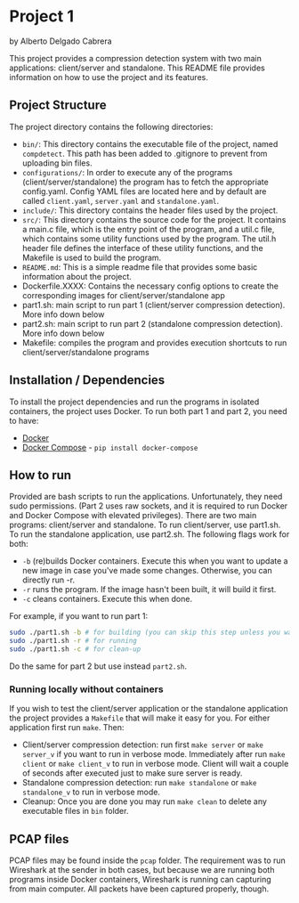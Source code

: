 # Project 1 
by Alberto Delgado Cabrera

This project provides a compression detection system with two main applications: client/server and standalone. This README file provides information on how to use the project and its features.

## Project Structure 
The project directory contains the following directories:
- `bin/`: This directory contains the executable file of the project, named `compdetect`. This path has been added to .gitignore to prevent from uploading bin files.
- `configurations/`: In order to execute any of the programs (client/server/standalone) the program has to fetch the appropriate config.yaml. Config YAML files are located here and by default are called `client.yaml`, `server.yaml` and `standalone.yaml`.
- `include/`: This directory contains the header files used by the project.
- `src/`: This directory contains the source code for the project. It contains a main.c file, which is the entry point of the program, and a util.c file, which contains some utility functions used by the program. The util.h header file defines the interface of these utility functions, and the Makefile is used to build the program.
- `README.md`: This is a simple readme file that provides some basic information about the project.
- Dockerfile.XXXX: Contains the necessary config options to create the corresponding images for client/server/standalone app 
- part1.sh: main script to run part 1 (client/server compression detection). More info down below
- part2.sh: main script to run part 2 (standalone compression detection). More info down below
- Makefile: compiles the program and provides execution shortcuts to run client/server/standalone programs

## Installation / Dependencies
To install the project dependencies and run the programs in isolated containers, the project uses Docker. To run both part 1 and part 2, you need to have:
- [Docker](https://docs.docker.com/engine/install/)
- [Docker Compose](https://pypi.org/project/docker-compose/) - `pip install docker-compose`


## How to run 
Provided are bash scripts to run the applications. Unfortunately, they need sudo permissions. (Part 2 uses raw sockets, and it is required to run Docker and Docker Compose with elevated privileges). There are two main programs: client/server and standalone. To run client/server, use part1.sh. To run the standalone application, use part2.sh. The following flags work for both:
- `-b` (re)builds Docker containers. Execute this when you want to update a new image in case you've made some changes. Otherwise, you can directly run -r.
- `-r` runs the program. If the image hasn't been built, it will build it first.
- `-c` cleans containers. Execute this when done.

For example, if you want to run part 1:
```bash
sudo ./part1.sh -b # for building (you can skip this step unless you want to force new build)
sudo ./part1.sh -r # for running
sudo ./part1.sh -c # for clean-up
```

Do the same for part 2 but use instead `part2.sh`.

### Running locally without containers
If you wish to test the client/server application or the standalone application the project provides a `Makefile` that will make it easy for you. For either application first run `make`. Then:
- Client/server compression detection: run first `make server` or `make server_v` if you want to run in verbose mode. Immediately after run `make client` or `make client_v` to run in verbose mode. Client will wait a couple of seconds after executed just to make sure server is ready.
- Standalone compression detection: run `make standalone` or `make standalone_v` to run in verbose mode.
- Cleanup: Once you are done you may run `make clean` to delete any executable files in `bin` folder.

## PCAP files 
PCAP files may be found inside the `pcap` folder. The requirement was to run Wireshark at the sender in both cases, but because we are running both programs inside Docker containers, Wireshark is running can capturing from main computer. All packets have been captured properly, though.
